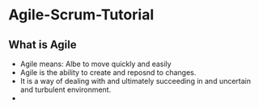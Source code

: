 # Agile-Scrum-Tutorial
## What is Agile
- Agile means: Albe to move quickly and easily
- Agile is the ability to create and reposnd to changes.
- It is a way of dealing with and ultimately succeeding in and uncertain and turbulent environment.
- 
